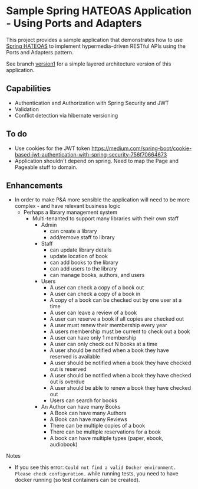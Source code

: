 
# Sample Spring HATEOAS Application - Using Ports and Adapters

This project provides a sample application that demonstrates how to use [Spring HATEOAS](https://spring.io/projects/spring-hateoas) to implement hypermedia-driven RESTful APIs using the Ports and Adapters pattern.

See branch [version1](https://github.com/prule/rest-hateoas/tree/version1) for a simple layered architecture version of this application.

## Capabilities

* Authentication and Authorization with Spring Security and JWT
* Validation
* Conflict detection via hibernate versioning


## To do

* Use cookies for the JWT token https://medium.com/spring-boot/cookie-based-jwt-authentication-with-spring-security-756f70664673
* Application shouldn't depend on spring. Need to map the Page and Pageable stuff to domain.

## Enhancements

* In order to make P&A more sensible the application will need to be more complex - and have relevant business logic
  * Perhaps a library management system
    * Multi-tenanted to support many libraries with their own staff
      * Admin 
        * can create a library
        * add/remove staff to library
      * Staff
        * can update library details
        * update location of book
        * can add books to the library
        * can add users to the library
        * can manage books, authors, and users
      * Users
        * A user can check a copy of a book out
        * A user can check a copy of a book in
        * A copy of a book can be checked out by one user at a time
        * A user can leave a review of a book
        * A user can reserve a book if all copies are checked out
        * A user must renew their membership every year
        * A users membership must be current to check out a book
        * A user can have only 1 membership
        * A user can only check out N books at a time
        * A user should be notified when a book they have reserved is available
        * A user should be notified when a book they have checked out is reserved
        * A user should be notified when a book they have checked out is overdue
        * A user should be able to renew a book they have checked out
        * Users can search for books
      * An Author can have many Books
         * A Book can have many Authors
         * A Book can have many Reviews
         * There can be multiple copies of a book
         * There can be multiple reservations for a book
         * A book can have multiple types (paper, ebook, audiobook)


Notes

* If you see this error: `Could not find a valid Docker environment. Please check configuration.` while running tests, you need to have docker running (so test containers
  can be created).